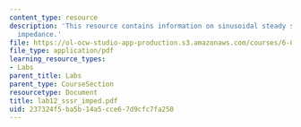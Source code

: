 ```yaml
---
content_type: resource
description: 'This resource contains information on sinusoidal steady state response:
  impedance.'
file: https://ol-ocw-studio-app-production.s3.amazonaws.com/courses/6-071j-introduction-to-electronics-signals-and-measurement-spring-2006/237324f5ba5b14a5cce67d9cfc7fa250_lab12_sssr_imped.pdf
file_type: application/pdf
learning_resource_types:
- Labs
parent_title: Labs
parent_type: CourseSection
resourcetype: Document
title: lab12_sssr_imped.pdf
uid: 237324f5-ba5b-14a5-cce6-7d9cfc7fa250
---
```

